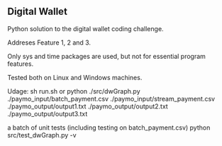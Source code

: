 
## Digital Wallet

Python solution to the digital wallet coding challenge.

Addreses Feature 1, 2 and 3.

Only sys and time packages are used, but not for essential program features.

Tested both on Linux and Windows machines. 

Udage: 
sh run.sh
or 
python ./src/dwGraph.py ./paymo_input/batch_payment.csv ./paymo_input/stream_payment.csv ./paymo_output/output1.txt ./paymo_output/output2.txt ./paymo_output/output3.txt

a batch of unit tests (including testing on batch_payment.csv)
python src/test_dwGraph.py -v
